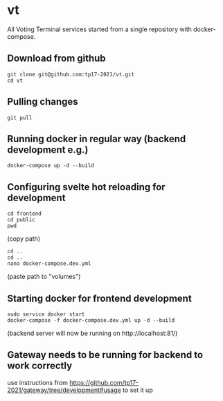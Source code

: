 # vt
All Voting Terminal services started from a single repository with docker-compose.

## Download from github
```
git clone git@github.com:tp17-2021/vt.git
cd vt
```

## Pulling changes
```
git pull
```

## Running docker in regular way (backend development e.g.)
```
docker-compose up -d --build
```


## Configuring svelte hot reloading for development
```
cd frontend
cd public
pwd
```
(copy path)
```
cd ..
cd ..
nano docker-compose.dev.yml
```
(paste path to "volumes")


## Starting docker for frontend development
```
sudo service docker start
docker-compose -f docker-compose.dev.yml up -d --build
```
(backend server will now be running on http://localhost:81/)


## Gateway needs to be running for backend to work correctly
use instructions from https://github.com/tp17-2021/gateway/tree/development#usage to set it up
